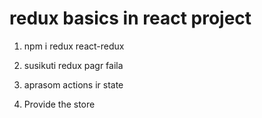 # redux basics in react project

1. npm i redux react-redux

2. susikuti redux pagr faila

3. aprasom actions ir state

4. Provide the store
